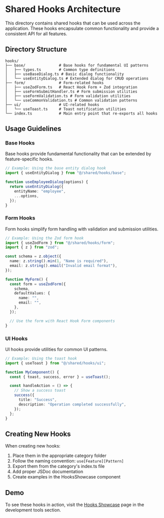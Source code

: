 # Shared Hooks Architecture

This directory contains shared hooks that can be used across the application. These hooks encapsulate common functionality and provide a consistent API for all features.

## Directory Structure

```
hooks/
├── base/               # Base hooks for fundamental UI patterns
│   ├── types.ts        # Common type definitions
│   ├── useBaseDialog.ts # Basic dialog functionality
│   └── useEntityDialog.ts # Extended dialog for CRUD operations
├── form/               # Form-related hooks
│   ├── useZodForm.ts   # React Hook Form + Zod integration
│   ├── useFormSubmitHandler.ts # Form submission utilities
│   ├── useFormValidation.ts # Form validation utilities
│   └── useCommonValidation.ts # Common validation patterns
├── ui/                 # UI-related hooks
│   └── useToast.ts     # Toast notification utilities
└── index.ts            # Main entry point that re-exports all hooks
```

## Usage Guidelines

### Base Hooks

Base hooks provide fundamental functionality that can be extended by feature-specific hooks.

```typescript
// Example: Using the base entity dialog hook
import { useEntityDialog } from "@/shared/hooks/base";

function useEmployeeDialog(options) {
  return useEntityDialog({
    entityName: "employee",
    ...options,
  });
}
```

### Form Hooks

Form hooks simplify form handling with validation and submission utilities.

```typescript
// Example: Using the Zod form hook
import { useZodForm } from "@/shared/hooks/form";
import { z } from "zod";

const schema = z.object({
  name: z.string().min(1, "Name is required"),
  email: z.string().email("Invalid email format"),
});

function MyForm() {
  const form = useZodForm({
    schema,
    defaultValues: {
      name: "",
      email: "",
    },
  });

  // Use the form with React Hook Form components
}
```

### UI Hooks

UI hooks provide utilities for common UI patterns.

```typescript
// Example: Using the toast hook
import { useToast } from "@/shared/hooks/ui";

function MyComponent() {
  const { toast, success, error } = useToast();

  const handleAction = () => {
    // Show a success toast
    success({
      title: "Success",
      description: "Operation completed successfully",
    });
  };
}
```

## Creating New Hooks

When creating new hooks:

1. Place them in the appropriate category folder
2. Follow the naming convention: `use[Feature][Pattern]`
3. Export them from the category's index.ts file
4. Add proper JSDoc documentation
5. Create examples in the HooksShowcase component

## Demo

To see these hooks in action, visit the [Hooks Showcase](/dev/hooks-showcase) page in the development tools section.

